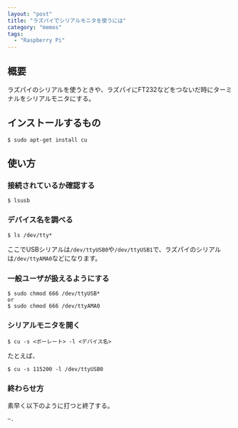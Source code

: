 ```yaml
---
layout: "post"
title: "ラズパイでシリアルモニタを使うには"
category: "memos"
tags:
  - "Raspberry Pi"
---
```


## 概要

ラズパイのシリアルを使うときや、ラズパイにFT232などをつないだ時にターミナルをシリアルモニタにする。
<!--more-->

## インストールするもの

    $ sudo apt-get install cu

## 使い方

### 接続されているか確認する

    $ lsusb

### デバイス名を調べる

    $ ls /dev/tty*

ここでUSBシリアルは`/dev/ttyUSB0`や`/dev/ttyUSB1`で、ラズパイのシリアルは`/dev/ttyAMA0`などになります。

### 一般ユーザが扱えるようにする

	$ sudo chmod 666 /dev/ttyUSB*
	or
	$ sudo chmod 666 /dev/ttyAMA0

### シリアルモニタを開く

	$ cu -s <ボーレート> -l <デバイス名>

たとえば、

	$ cu -s 115200 -l /dev/ttyUSB0

### 終わらせ方
	
素早く以下のように打つと終了する。

	~.


